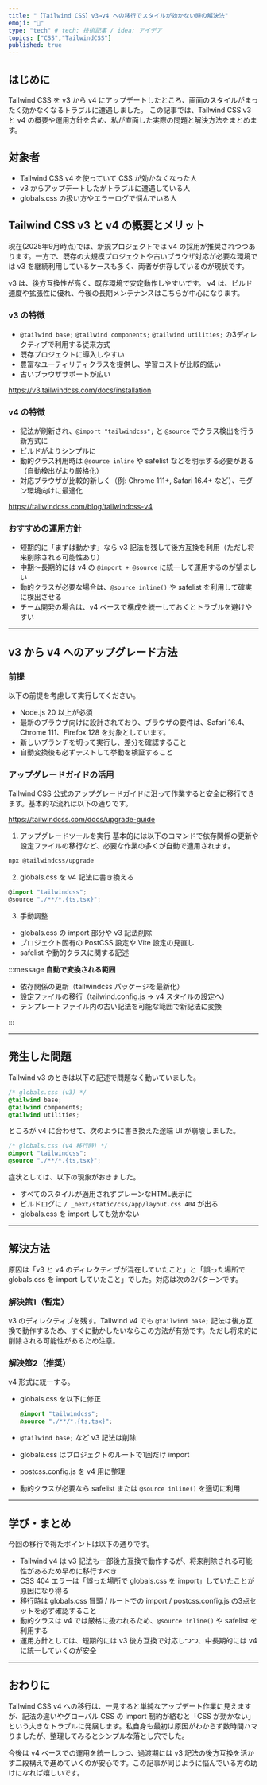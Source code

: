 ```yaml
---
title: "【Tailwind CSS】v3→v4 への移行でスタイルが効かない時の解決法"
emoji: "🎨"
type: "tech" # tech: 技術記事 / idea: アイデア
topics: ["CSS","TailwindCSS"]
published: true
--- 
```


## はじめに

Tailwind CSS を v3 から v4 にアップデートしたところ、画面のスタイルがまったく効かなくなるトラブルに遭遇しました。
この記事では、Tailwind CSS v3 と v4 の概要や運用方針を含め、私が直面した実際の問題と解決方法をまとめます。

## 対象者

* Tailwind CSS v4 を使っていて CSS が効かなくなった人
* v3 からアップデートしたがトラブルに遭遇している人
* globals.css の扱い方やエラーログで悩んでいる人

## Tailwind CSS v3 と v4 の概要とメリット

現在(2025年9月時点)では、新規プロジェクトでは v4 の採用が推奨されつつあります。一方で、既存の大規模プロジェクトや古いブラウザ対応が必要な環境では v3 を継続利用しているケースも多く、両者が併存しているのが現状です。

v3 は、後方互換性が高く、既存環境で安定動作しやすいです。
v4 は、ビルド速度や拡張性に優れ、今後の長期メンテナンスはこちらが中心になります。

### v3 の特徴

* `@tailwind base;` `@tailwind components;` `@tailwind utilities;` の3ディレクティブで利用する従来方式
* 既存プロジェクトに導入しやすい
* 豊富なユーティリティクラスを提供し、学習コストが比較的低い
* 古いブラウザサポートが広い

https://v3.tailwindcss.com/docs/installation

### v4 の特徴

* 記法が刷新され、`@import "tailwindcss";` と `@source` でクラス検出を行う新方式に
* ビルドがよりシンプルに
* 動的クラス利用時は `@source inline` や safelist などを明示する必要がある（自動検出がより厳格化）
* 対応ブラウザが比較的新しく（例: Chrome 111+, Safari 16.4+ など）、モダン環境向けに最適化

https://tailwindcss.com/blog/tailwindcss-v4


### おすすめの運用方針

* 短期的に「まずは動かす」なら v3 記法を残して後方互換を利用（ただし将来削除される可能性あり）
* 中期〜長期的には v4 の `@import + @source` に統一して運用するのが望ましい
* 動的クラスが必要な場合は、`@source inline()` や safelist を利用して確実に検出させる
* チーム開発の場合は、v4 ベースで構成を統一しておくとトラブルを避けやすい

---

## v3 から v4 へのアップグレード方法

### 前提

以下の前提を考慮して実行してください。

* Node.js 20 以上が必須
* 最新のブラウザ向けに設計されており、ブラウザの要件は、Safari 16.4、Chrome 111、Firefox 128 を対象としています。
* 新しいブランチを切って実行し、差分を確認すること
* 自動変換後も必ずテストして挙動を検証すること

### アップグレードガイドの活用

Tailwind CSS 公式のアップグレードガイドに沿って作業すると安全に移行できます。基本的な流れは以下の通りです。

https://tailwindcss.com/docs/upgrade-guide

1. アップグレードツールを実行
   基本的には以下のコマンドで依存関係の更新や設定ファイルの移行など、必要な作業の多くが自動で適用されます。

  ```bash
  npx @tailwindcss/upgrade
  ```
2. globals.css を v4 記法に書き換える

  ```ts
  @import "tailwindcss";
  @source "./**/*.{ts,tsx}";
  ```

3. 手動調整

* globals.css の import 部分や v3 記法削除
* プロジェクト固有の PostCSS 設定や Vite 設定の見直し
* safelist や動的クラスに関する記述

:::message
**自動で変換される範囲**

* 依存関係の更新（tailwindcss パッケージを最新化）
* 設定ファイルの移行（tailwind.config.js → v4 スタイルの設定へ）
* テンプレートファイル内の古い記法を可能な範囲で新記法に変換

:::

---

## 発生した問題

Tailwind v3 のときは以下の記述で問題なく動いていました。

```css
/* globals.css (v3) */
@tailwind base;
@tailwind components;
@tailwind utilities;
```

ところが v4 に合わせて、次のように書き換えた途端 UI が崩壊しました。

```css
/* globals.css (v4 移行時) */
@import "tailwindcss";
@source "./**/*.{ts,tsx}";
```

症状としては、以下の現象がおきました。

* すべてのスタイルが適用されずプレーンなHTML表示に
* ビルドログに `/ _next/static/css/app/layout.css 404` が出る
* globals.css を import しても効かない

---

## 解決方法

原因は「v3 と v4 のディレクティブが混在していたこと」と「誤った場所で globals.css を import していたこと」でした。対応は次の2パターンです。

### 解決策1（暫定）

v3 のディレクティブを残す。Tailwind v4 でも `@tailwind base;` 記法は後方互換で動作するため、すぐに動かしたいならこの方法が有効です。ただし将来的に削除される可能性があるため注意。

### 解決策2（推奨）

v4 形式に統一する。

* globals.css を以下に修正

  ```css
  @import "tailwindcss";
  @source "./**/*.{ts,tsx}";
  ```
* `@tailwind base;` など v3 記法は削除
* globals.css はプロジェクトのルートで1回だけ import
* postcss.config.js を v4 用に整理
* 動的クラスが必要なら safelist または `@source inline()` を適切に利用

---

## 学び・まとめ

今回の移行で得たポイントは以下の通りです。

* Tailwind v4 は v3 記法も一部後方互換で動作するが、将来削除される可能性があるため早めに移行すべき
* CSS 404 エラーは「誤った場所で globals.css を import」していたことが原因になり得る
* 移行時は globals.css 冒頭 / ルートでの import / postcss.config.js の3点セットを必ず確認すること
* 動的クラスは v4 では厳格に扱われるため、`@source inline()` や safelist を利用する
* 運用方針としては、短期的には v3 後方互換で対応しつつ、中長期的には v4 に統一していくのが安全

---

## おわりに

Tailwind CSS v4 への移行は、一見すると単純なアップデート作業に見えますが、記法の違いやグローバル CSS の import 制約が絡むと「CSS が効かない」という大きなトラブルに発展します。私自身も最初は原因がわからず数時間ハマりましたが、整理してみるとシンプルな落とし穴でした。

今後は v4 ベースでの運用を統一しつつ、過渡期には v3 記法の後方互換を活かす二段構えで進めていくのが安心です。この記事が同じように悩んでいる方の助けになれば嬉しいです。